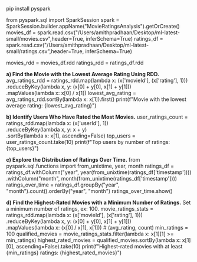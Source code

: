 pip install pyspark

from pyspark.sql import SparkSession
spark = SparkSession.builder.appName("MovieRatingsAnalysis").getOrCreate()
movies_df = spark.read.csv("/Users/amithpradhaan/Desktop/ml-latest-small/movies.csv",header=True, inferSchema=True)
ratings_df = spark.read.csv("/Users/amithpradhaan/Desktop/ml-latest-small/ratings.csv",header=True, inferSchema=True)

movies_rdd = movies_df.rdd
ratings_rdd = ratings_df.rdd

**a) Find the Movie with the Lowest Average Rating Using RDD.**
avg_ratings_rdd = ratings_rdd.map(lambda x: (x['movieId'], (x['rating'], 1))) \
.reduceByKey(lambda x, y: (x[0] + y[0], x[1] + y[1])) \
.mapValues(lambda x: x[0] / x[1])
lowest_avg_rating = avg_ratings_rdd.sortBy(lambda x: x[1]).first()
print(f"Movie with the lowest average rating: {lowest_avg_rating}")

**b) Identify Users Who Have Rated the Most Movies.**
user_ratings_count = ratings_rdd.map(lambda x: (x['userId'], 1)) \
.reduceByKey(lambda x, y: x + y) \
.sortBy(lambda x: x[1], ascending=False)
top_users = user_ratings_count.take(10)
print(f"Top users by number of ratings: {top_users}")

**c) Explore the Distribution of Ratings Over Time.**
from pyspark.sql.functions import from_unixtime, year, month
ratings_df = ratings_df.withColumn("year", year(from_unixtime(ratings_df['timestamp']))) \
.withColumn("month", month(from_unixtime(ratings_df['timestamp'])))
ratings_over_time = ratings_df.groupBy("year", "month").count().orderBy("year", "month")
ratings_over_time.show()

**d) Find the Highest-Rated Movies with a Minimum Number of Ratings.**
Set a minimum number of ratings, ex: 100.
movie_ratings_stats = ratings_rdd.map(lambda x: (x['movieId'], (x['rating'], 1))) \
.reduceByKey(lambda x, y: (x[0] + y[0], x[1] + y[1])) \
.mapValues(lambda x: (x[0] / x[1], x[1])) # (avg_rating, count)
min_ratings = 100
qualified_movies = movie_ratings_stats.filter(lambda x: x[1][1] >= min_ratings)
highest_rated_movies = qualified_movies.sortBy(lambda x: x[1][0], ascending=False).take(10)
print(f"Highest-rated movies with at least {min_ratings} ratings: {highest_rated_movies}")
